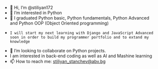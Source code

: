 - 👋 Hi, I’m @stiliyan172
- 👀 I’m interested in Python
- 🌱 I graduated Python basic, Python fundamentals, Python Advanced and Python OOP (Object Oriented programming)
-     I will start my next learning with Django and JavaScript Advanced soon in order to build my programmer portfolio and to extand my knowledge 
- 💞️ I’m looking to collaborate on Python projects. 
- I am interested in back-end coding as well as AI and Mashine learning
- 📫 How to reach me: stiliyan_stanchev@abv.bg 

<!---
stiliyan172/stiliyan172 is a ✨ special ✨ repository because its `README.md` (this file) appears on your GitHub profile.
You can click the Preview link to take a look at your changes.
--->
